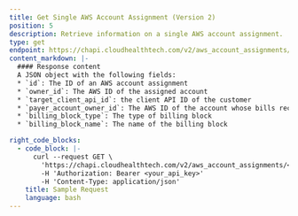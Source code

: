 ```yaml
---
title: Get Single AWS Account Assignment (Version 2)
position: 5
description: Retrieve information on a single AWS account assignment.
type: get
endpoint: https://chapi.cloudhealthtech.com/v2/aws_account_assignments/:id
content_markdown: |-
  #### Response content
  A JSON object with the following fields:
  * `id`: The ID of an AWS account assignment
  * `owner_id`: The AWS ID of the assigned account
  * `target_client_api_id`: the client API ID of the customer
  * `payer_account_owner_id`: The AWS ID of the account whose bills receive the billing line items for the assigned account
  * `billing_block_type`: The type of billing block
  * `billing_block_name`: The name of the billing block

right_code_blocks:
  - code_block: |-
      curl --request GET \
        'https://chapi.cloudhealthtech.com/v2/aws_account_assignments/<id>' \
        -H 'Authorization: Bearer <your_api_key>'
        -H 'Content-Type: application/json'
    title: Sample Request
    language: bash
---
```

